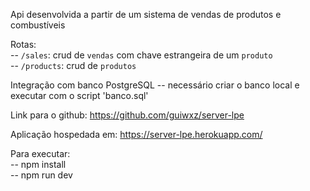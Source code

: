 Api desenvolvida a partir de um sistema de vendas de produtos e combustíveis

Rotas:
  <br/>
  -- `/sales`: crud de `vendas` com chave estrangeira de um `produto`
  <br/>
  -- `/products`: crud de `produtos`

Integração com banco PostgreSQL
  -- necessário criar o banco local e executar com o script 'banco.sql'

Link para o github: https://github.com/guiwxz/server-lpe

Aplicação hospedada em: https://server-lpe.herokuapp.com/

Para executar:
  <br/>
  -- npm install
  <br/>
  -- npm run dev
